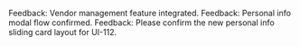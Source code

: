 Feedback: Vendor management feature integrated.
Feedback: Personal info modal flow confirmed.
Feedback: Please confirm the new personal info sliding card layout for UI-112.
